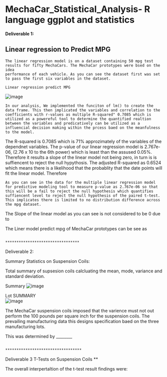 # MechaCar_Statistical_Analysis- R language ggplot and statistics
**Deliverable 1:**

## Linear regression to Predict MPG
    The linear regression model is on a dataset containing 50 mpg test results for fifty MechaCars. The MechaCar prototypes were bsed on the idea 
    performance of each vehicle. As you can see the dataset first was set to pass the first six variables in the dataset.
  
    Linear regression predict MPG                                 
   ![image](https://user-images.githubusercontent.com/107796290/200182337-524dc0d1-bf82-4bb9-83e5-620c13e943d4.png)
    
    In our analysis, We implemented the funciton of lm() to create the data frame. This then implicated the variables and correlation to the coefficients with r-values as multiple R-squared" 0.7085 which is utilized as a powereful tool to determine the quantified realtion between the variables and predicatively can be utilized as a influencial decision making within the prcess baed on the meanfulness to the model.
   
  
  The R-squared is 0.7085 which is 71% approzimately of the variables of the dependnet variables. The p-value of our linear regression model is 2.767e-06, 
(2.76 x 10 to the 6th power) which is least than the assused 0.05%. Therefore it results a slope of the linear model not being zero, in turn is is 
suffiencent to reject the null hypythosis. 
  The adjusted R-squared as 0.6524 which means there is a likelihood that the probablity that the date points will fit the linear model. 
  Therefore 
    
    As you can see in the data for the multiple linear regression model for predictive modeling tool to measure p-value as 2.767e-06 so that this will be a fail to reject the null hypothesis which quantifies suffiencent level to reject the null hypothesis of the paired t-test. This implicates there is limited to no distribution difference across the mpg dataset. 
   
   The Slope of the linear model as you can see is not considered to be 0 due to 
    
    
 The Liner model predict mpg of MechaCar prototypes can be see as 
    
                                                        *********************************


  Deliverable 2:

 Summary Statistics on Suspension Coils:
 
 Total summary of supsesion coils calcluating the mean, mode, variance and standard deviation.

Summary 
![image](https://user-images.githubusercontent.com/107796290/200188693-061ce89d-146e-4944-8604-759b101eb1b1.png)




Lot SUMMARY   
![image](https://user-images.githubusercontent.com/107796290/200187982-2b70c671-1bc2-4b16-812f-a8273c0841fe.png)

                                               

The MechaCar suspension coils imposed that the varience must not out perform the 100 pounds per square inch for the suspension coils. The prevailing manufacturing data             this designs specification baed on the three manufacturing lots. 

This was determined by ________


                                                        **********************************



Deliverable 3
T-Tests on Suspension Coils
**

The overall interpertaltion of the t-test result findings were:
